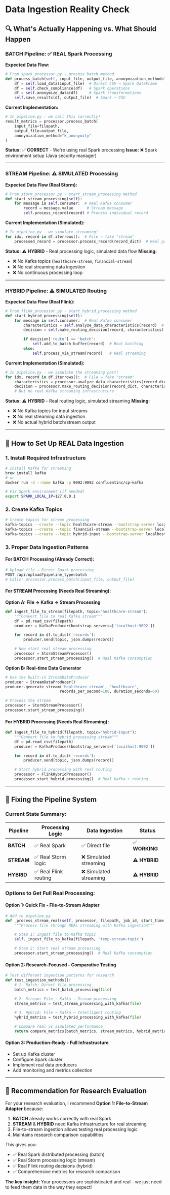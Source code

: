# Data Ingestion Reality Check

## 🔍 **What's Actually Happening vs. What Should Happen**

### **BATCH Pipeline: ✅ REAL Spark Processing**

**Expected Data Flow:**

```python
# From spark_processor.py - process_batch method
def process_batch(self, input_file, output_file, anonymization_method="k_anonymity"):
    df = self.load_data(input_file)  # Direct CSV → Spark DataFrame
    df = self.check_compliance(df)   # Spark operations
    df = self.anonymize_data(df)     # Spark transformations
    self.save_results(df, output_file)  # Spark → CSV
```

**Current Implementation:**

```python
# In pipeline.py - we call this correctly!
result_metrics = processor.process_batch(
    input_file=filepath,
    output_file=output_file,
    anonymization_method="k_anonymity"
)
```

**Status:** ✅ **CORRECT** - We're using real Spark processing
**Issue:** ❌ Spark environment setup (Java security manager)

---

### **STREAM Pipeline: ⚠️ SIMULATED Processing**

**Expected Data Flow (Real Storm):**

```python
# From storm_processor.py - start_stream_processing method
def start_stream_processing(self):
    for message in self.consumer:  # Real Kafka consumer
        record = message.value      # Stream message
        self.process_record(record) # Process individual record
```

**Current Implementation (Simulated):**

```python
# In pipeline.py - we simulate streaming!
for idx, record in df.iterrows():  # File → fake "stream"
    processed_record = processor.process_record(record_dict)  # Real processing logic
```

**Status:** ⚠️ **HYBRID** - Real processing logic, simulated data flow
**Missing:**

- ❌ No Kafka topics (`healthcare-stream`, `financial-stream`)
- ❌ No real streaming data ingestion
- ❌ No continuous processing loop

---

### **HYBRID Pipeline: ⚠️ SIMULATED Routing**

**Expected Data Flow (Real Flink):**

```python
# From flink_processor.py - start_hybrid_processing method
def start_hybrid_processing(self):
    for message in self.consumer:  # Real Kafka consumer
        characteristics = self.analyze_data_characteristics(record)  # Real analysis
        decision = self.make_routing_decision(record, characteristics)  # Real routing

        if decision['route'] == 'batch':
            self.add_to_batch_buffer(record)  # Real batching
        else:
            self.process_via_stream(record)   # Real streaming
```

**Current Implementation (Simulated):**

```python
# In pipeline.py - we simulate the streaming part!
for idx, record in df.iterrows():  # File → fake "stream"
    characteristics = processor.analyze_data_characteristics(record_dict)  # ✅ Real
    decision = processor.make_routing_decision(record_dict, characteristics)  # ✅ Real
    # But no real Kafka streaming infrastructure
```

**Status:** ⚠️ **HYBRID** - Real routing logic, simulated streaming
**Missing:**

- ❌ No Kafka topics for input streams
- ❌ No real streaming data ingestion
- ❌ No actual hybrid batch/stream output

---

## 🚀 **How to Set Up REAL Data Ingestion**

### **1. Install Required Infrastructure**

```bash
# Install Kafka for streaming
brew install kafka
# or
docker run -d --name kafka -p 9092:9092 confluentinc/cp-kafka

# Fix Spark environment (if needed)
export SPARK_LOCAL_IP=127.0.0.1
```

### **2. Create Kafka Topics**

```bash
# Create topics for stream processing
kafka-topics --create --topic healthcare-stream --bootstrap-server localhost:9092
kafka-topics --create --topic financial-stream --bootstrap-server localhost:9092
kafka-topics --create --topic hybrid-input --bootstrap-server localhost:9092
```

### **3. Proper Data Ingestion Patterns**

#### **For BATCH Processing (Already Correct):**

```python
# Upload file → Direct Spark processing
POST /api/upload?pipeline_type=batch
# Calls: processor.process_batch(input_file, output_file)
```

#### **For STREAM Processing (Needs Real Streaming):**

**Option A: File → Kafka → Stream Processing**

```python
def ingest_file_to_stream(filepath, topic="healthcare-stream"):
    """Convert file to real Kafka stream"""
    df = pd.read_csv(filepath)
    producer = KafkaProducer(bootstrap_servers=['localhost:9092'])

    for record in df.to_dict('records'):
        producer.send(topic, json.dumps(record))

    # Now start real stream processing
    processor = StormStreamProcessor()
    processor.start_stream_processing()  # Real Kafka consumption
```

**Option B: Real-time Data Generator**

```python
# Use the built-in StreamDataProducer
producer = StreamDataProducer()
producer.generate_stream('healthcare-stream', 'healthcare',
                        records_per_second=100, duration_seconds=60)

# Process the stream
processor = StormStreamProcessor()
processor.start_stream_processing()
```

#### **For HYBRID Processing (Needs Real Streaming):**

```python
def ingest_file_to_hybrid(filepath, topic="hybrid-input"):
    """Convert file to hybrid processing stream"""
    df = pd.read_csv(filepath)
    producer = KafkaProducer(bootstrap_servers=['localhost:9092'])

    for record in df.to_dict('records'):
        producer.send(topic, json.dumps(record))

    # Start hybrid processing with real routing
    processor = FlinkHybridProcessor()
    processor.start_hybrid_processing()  # Real Kafka + routing
```

---

## 🔧 **Fixing the Pipeline System**

### **Current State Summary:**

| Pipeline   | Processing Logic      | Data Ingestion         | Status         |
| ---------- | --------------------- | ---------------------- | -------------- |
| **BATCH**  | ✅ Real Spark         | ✅ Direct file         | ✅ **WORKING** |
| **STREAM** | ✅ Real Storm logic   | ❌ Simulated streaming | ⚠️ **HYBRID**  |
| **HYBRID** | ✅ Real Flink routing | ❌ Simulated streaming | ⚠️ **HYBRID**  |

### **Options to Get Full Real Processing:**

#### **Option 1: Quick Fix - File-to-Stream Adapter**

```python
# Add to pipeline.py
def _process_stream_real(self, processor, filepath, job_id, start_time, job_instance=None):
    """Process file through REAL streaming with Kafka ingestion"""

    # Step 1: Ingest file to Kafka topic
    self._ingest_file_to_kafka(filepath, 'temp-stream-topic')

    # Step 2: Start real stream processing
    processor.start_stream_processing()  # Real Kafka consumption
```

#### **Option 2: Research-Focused - Comparative Testing**

```python
# Test different ingestion patterns for research
def test_ingestion_methods():
    # 1. Batch: Direct file processing
    batch_metrics = test_batch_processing(file)

    # 2. Stream: File → Kafka → Stream processing
    stream_metrics = test_stream_processing_with_kafka(file)

    # 3. Hybrid: File → Kafka → Intelligent routing
    hybrid_metrics = test_hybrid_processing_with_kafka(file)

    # Compare real vs simulated performance
    return compare_metrics(batch_metrics, stream_metrics, hybrid_metrics)
```

#### **Option 3: Production-Ready - Full Infrastructure**

- Set up Kafka cluster
- Configure Spark cluster
- Implement real data producers
- Add monitoring and metrics collection

---

## 🎯 **Recommendation for Research Evaluation**

For your research evaluation, I recommend **Option 1: File-to-Stream Adapter** because:

1. **BATCH** already works correctly with real Spark
2. **STREAM** & **HYBRID** need Kafka infrastructure for real streaming
3. File-to-stream ingestion allows testing real processing logic
4. Maintains research comparison capabilities

This gives you:

- ✅ Real Spark distributed processing (batch)
- ✅ Real Storm processing logic (stream)
- ✅ Real Flink routing decisions (hybrid)
- ✅ Comprehensive metrics for research comparison

**The key insight:** Your processors are sophisticated and real - we just need to feed them data in the way they expect!

